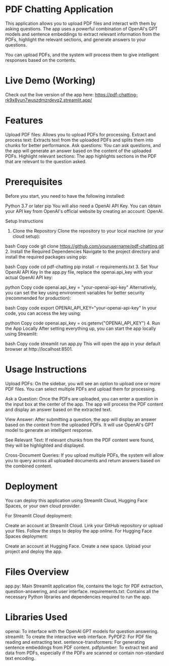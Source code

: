 # PDF Chatting Application
This application allows you to upload PDF files and interact with them by asking questions. The app uses a powerful combination of OpenAI's GPT models and sentence embeddings to extract relevant information from the PDFs, highlight the relevant sections, and generate answers to your questions.

You can upload PDFs, and the system will process them to give intelligent responses based on the contents.

# Live Demo (Working)
Check out the live version of the app here:
https://pdf-chatting-rk9x8yun7wuszdmzrdevq2.streamlit.app/


# Features
Upload PDF files: Allows you to upload PDFs for processing.
Extract and process text: Extracts text from the uploaded PDFs and splits them into chunks for better performance.
Ask questions: You can ask questions, and the app will generate an answer based on the content of the uploaded PDFs.
Highlight relevant sections: The app highlights sections in the PDF that are relevant to the question asked.
# Prerequisites
Before you start, you need to have the following installed:

Python 3.7 or later
pip
You will also need a OpenAI API Key. You can obtain your API key from OpenAI's official website by creating an account: OpenAI.

Setup Instructions
1. Clone the Repository
Clone the repository to your local machine (or your cloud setup):

bash
Copy code
git clone https://github.com/yourusername/pdf-chatting.git
2. Install the Required Dependencies
Navigate to the project directory and install the required packages using pip:

bash
Copy code
cd pdf-chatting
pip install -r requirements.txt
3. Set Your OpenAI API Key
In the app.py file, replace the openai.api_key with your actual OpenAI API key:

python
Copy code
openai.api_key = "your-openai-api-key"
Alternatively, you can set the key using environment variables for better security (recommended for production):

bash
Copy code
export OPENAI_API_KEY="your-openai-api-key"
In your code, you can access the key using:

python
Copy code
openai.api_key = os.getenv("OPENAI_API_KEY")
4. Run the App Locally
After setting everything up, you can start the app locally using Streamlit:

bash
Copy code
streamlit run app.py
This will open the app in your default browser at http://localhost:8501.

# Usage Instructions
Upload PDFs: On the sidebar, you will see an option to upload one or more PDF files. You can select multiple PDFs and upload them for processing.

Ask a Question: Once the PDFs are uploaded, you can enter a question in the input box at the center of the app. The app will process the PDF content and display an answer based on the extracted text.

View Answer: After submitting a question, the app will display an answer based on the context from the uploaded PDFs. It will use OpenAI's GPT model to generate an intelligent response.

See Relevant Text: If relevant chunks from the PDF content were found, they will be highlighted and displayed.

Cross-Document Queries: If you upload multiple PDFs, the system will allow you to query across all uploaded documents and return answers based on the combined content.

# Deployment
You can deploy this application using Streamlit Cloud, Hugging Face Spaces, or your own cloud provider.

For Streamlit Cloud deployment:

Create an account at Streamlit Cloud.
Link your GitHub repository or upload your files.
Follow the steps to deploy the app online.
For Hugging Face Spaces deployment:

Create an account at Hugging Face.
Create a new space.
Upload your project and deploy the app.
# Files Overview
app.py: Main Streamlit application file, contains the logic for PDF extraction, question-answering, and user interface.
requirements.txt: Contains all the necessary Python libraries and dependencies required to run the app.
# Libraries Used
openai: To interface with the OpenAI GPT models for question answering.
streamlit: To create the interactive web interface.
PyPDF2: For PDF file reading and extracting text.
sentence-transformers: For generating sentence embeddings from PDF content.
pdfplumber: To extract text and data from PDFs, especially if the PDFs are scanned or contain non-standard text encoding.
